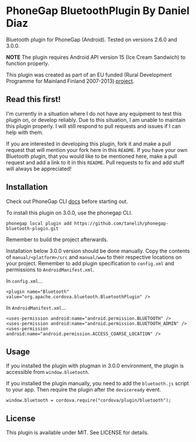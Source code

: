 PhoneGap BluetoothPlugin By Daniel Diaz
=======================================
Bluetooth plugin for PhoneGap (Android). Tested on versions 2.6.0 and 3.0.0.

**NOTE** The plugin requires Android API version 15 (Ice Cream Sandwich) to function properly.

This plugin was created as part of an EU funded (Rural Development Programme for
Mainland Finland 2007-2013) [project](http://blogit.jamk.fi/metsaapuilta/en/).

Read this first!
----------------
I'm currently in a situation where I do not have any equipment to test this plugin on, 
or develop reliably. Due to this situation, I am unable to maintain this plugin properly. 
I will still respond to pull requests and issues if I can help with them.

If you are interested in developing this plugin, fork it and make a pull request that 
will mention your fork here in this `README`. If you have your own Bluetooth plugin, 
that you would like to be mentioned here, make a pull request and add a link to it in 
this `README`. Pull requests to fix and add stuff will always be appreciated!

Installation
------------
Check out PhoneGap CLI [docs](http://docs.phonegap.com/en/3.0.0/guide_cli_index.md.html#The%20Command-line%20Interface)
before starting out.

To install this plugin on 3.0.0, use the phonegap CLI.

```
phonegap local plugin add https://github.com/tanelih/phonegap-bluetooth-plugin.git
```

Remember to build the project afterwards.

Installation below 3.0.0 version should be done manually. Copy the contents of
`manual/<platform>/src` and `manual/www` to their respective locations on your
project. Remember to add plugin specification to `config.xml` and permissions to
`AndroidManifest.xml`.

In `config.xml`...
```
<plugin name="Bluetooth" value="org.apache.cordova.bluetooth.BluetoothPlugin" />
```

In `AndroidManifest.xml`...
```
<uses-permission android:name="android.permission.BLUETOOTH" />
<uses-permission android:name="android.permission.BLUETOOTH_ADMIN" />
<uses-permission android:name="android.permission.ACCESS_COARSE_LOCATION" />
```

Usage
-----

If you installed the plugin with plugman in 3.0.0 environment, the plugin is
accessible from `window.bluetooth`.

If you installed the plugin manually, you need to add the `bluetooth.js` script
to your app. Then require the plugin after the `deviceready` event.

```
window.bluetooth = cordova.require("cordova/plugin/bluetooth");
```

License
-------
This plugin is available under MIT. See LICENSE for details.
